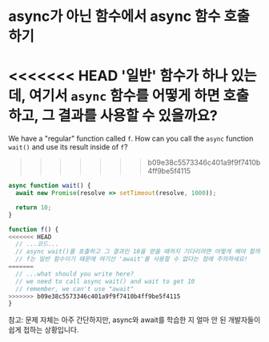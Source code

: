 
# async가 아닌 함수에서 async 함수 호출하기

<<<<<<< HEAD
'일반' 함수가 하나 있는데, 여기서 `async` 함수를 어떻게 하면 호출하고, 그 결과를 사용할 수 있을까요?
=======
We have a "regular" function called `f`. How can you call the `async` function `wait()` and use its result inside of `f`?
>>>>>>> b09e38c5573346c401a9f9f7410b4ff9be5f4115

```js
async function wait() {
  await new Promise(resolve => setTimeout(resolve, 1000));

  return 10;
}

function f() {
<<<<<<< HEAD
  // ...코드...
  // async wait()를 호출하고 그 결과인 10을 얻을 때까지 기다리려면 어떻게 해야 할까요?
  // f는 일반 함수이기 때문에 여기선 'await'를 사용할 수 없다는 점에 주의하세요!
=======
  // ...what should you write here?
  // we need to call async wait() and wait to get 10
  // remember, we can't use "await"
>>>>>>> b09e38c5573346c401a9f9f7410b4ff9be5f4115
}
```

참고: 문제 자체는 아주 간단하지만, async와 await를 학습한 지 얼마 안 된 개발자들이 쉽게 접하는 상황입니다.
